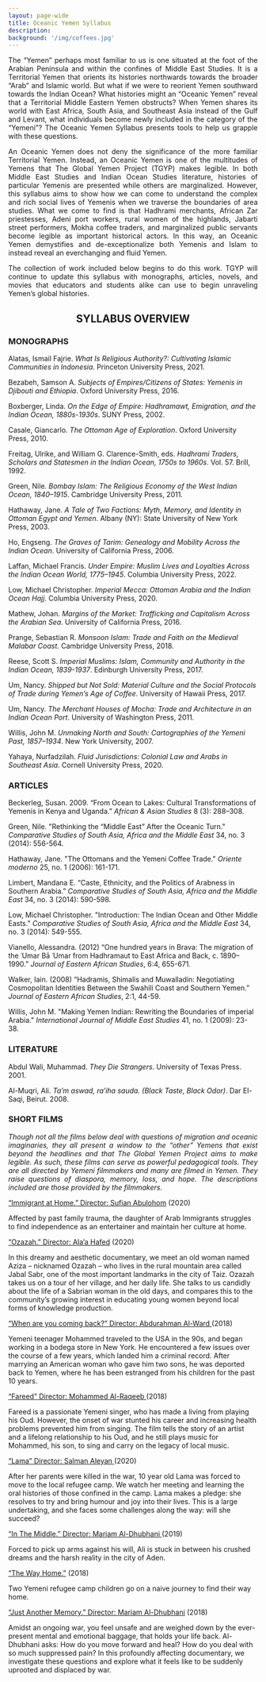 ```yaml
---
layout: page-wide
title: Oceanic Yemen Syllabus
description:
background: '/img/coffees.jpg'
---
```

<p align="justify">
The “Yemen” perhaps most familiar to us is one situated at the foot of the Arabian Peninsula and within the confines of Middle East Studies. It is a Territorial Yemen that orients its histories northwards towards the broader “Arab” and Islamic world. But what if we were to reorient Yemen southward towards the Indian Ocean? What histories might an “Oceanic Yemen” reveal that a Territorial Middle Eastern Yemen obstructs? When Yemen shares its world with East Africa, South Asia, and Southeast Asia instead of the Gulf and Levant, what individuals become newly included in the category of the “Yemeni”? The Oceanic Yemen Syllabus presents tools to help us grapple with these questions. </p>

<p align="justify">
An Oceanic Yemen does not deny the significance of the more familiar Territorial Yemen. Instead, an Oceanic Yemen is one of the multitudes of Yemens that The Global Yemen Project (TGYP) makes legible. In both Middle East Studies and Indian Ocean Studies literature, histories of particular Yemenis are presented while others are marginalized. However, this syllabus aims to show how we can come to understand the complex and rich social lives of Yemenis when we traverse the boundaries of area studies. What we come to find is that Hadhrami merchants, African Zar priestesses, Adeni port workers, rural women of the highlands, Jabarti street performers, Mokha coffee traders, and marginalized public servants become legible as important historical actors. In this way, an Oceanic Yemen demystifies and de-exceptionalize both Yemenis and Islam to instead reveal an everchanging and fluid Yemen. </p>

<p align="justify">
The collection of work included below begins to do this work. TGYP will continue to update this syllabus with monographs, articles, novels, and movies that educators and students alike can use to begin unraveling Yemen’s global histories. </p>


<center>
  <h2>SYLLABUS OVERVIEW</h2>
</center>



### MONOGRAPHS

Alatas, Ismail Fajrie. _What Is Religious Authority?: Cultivating Islamic Communities in Indonesia_. Princeton University Press, 2021.

Bezabeh, Samson A. _Subjects of Empires/Citizens of States: Yemenis in Djibouti and Ethiopia_. Oxford University Press, 2016.

Boxberger, Linda. _On the Edge of Empire: Hadhramawt, Emigration, and the Indian Ocean, 1880s-1930s_. SUNY Press, 2002.

Casale, Giancarlo. _The Ottoman Age of Exploration_. Oxford University Press, 2010.

Freitag, Ulrike, and William G. Clarence-Smith, eds. _Hadhrami Traders, Scholars and Statesmen in the Indian Ocean, 1750s to 1960s_. Vol. 57. Brill, 1992.

Green, Nile. _Bombay Islam: The Religious Economy of the West Indian Ocean, 1840–1915_. Cambridge University Press, 2011.

Hathaway, Jane. _A Tale of Two Factions: Myth, Memory, and Identity in Ottoman Egypt and Yemen_. Albany (NY): State University of New York Press, 2003.

Ho, Engseng. _The Graves of Tarim: Genealogy and Mobility Across the Indian Ocean_. University of California Press, 2006.

Laffan, Michael Francis. _Under Empire: Muslim Lives and Loyalties Across the Indian Ocean World, 1775–1945_. Columbia University Press, 2022.

Low, Michael Christopher. _Imperial Mecca: Ottoman Arabia and the Indian Ocean Hajj_. Columbia University Press, 2020.

Mathew, Johan. _Margins of the Market: Trafficking and Capitalism Across the Arabian Sea_. University of California Press, 2016.

Prange, Sebastian R. _Monsoon Islam: Trade and Faith on the Medieval Malabar Coast_. Cambridge University Press, 2018.

Reese, Scott S. _Imperial Muslims: Islam, Community and Authority in the Indian Ocean, 1839-1937_. Edinburgh University Press, 2017.

Um, Nancy. _Shipped but Not Sold: Material Culture and the Social Protocols of Trade during Yemen’s Age of Coffee_. University of Hawaii Press, 2017.

Um, Nancy. _The Merchant Houses of Mocha: Trade and Architecture in an Indian Ocean Port_. University of Washington Press, 2011.

Willis, John M. _Unmaking North and South: Cartographies of the Yemeni Past, 1857–1934_. New York University, 2007.

Yahaya, Nurfadzilah. _Fluid Jurisdictions: Colonial Law and Arabs in Southeast Asia_. Cornell University Press, 2020.


### ARTICLES

Beckerleg, Susan. 2009. “From Ocean to Lakes: Cultural Transformations of Yemenis in Kenya and Uganda.” _African & Asian Studies_ 8 (3): 288–308.

Green, Nile. "Rethinking the “Middle East” After the Oceanic Turn." _Comparative Studies of South Asia, Africa and the Middle East_ 34, no. 3 (2014): 556-564.

Hathaway, Jane. "The Ottomans and the Yemeni Coffee Trade." _Oriente moderno_ 25, no. 1 (2006): 161-171.

Limbert, Mandana E. “Caste, Ethnicity, and the Politics of Arabness in Southern Arabia.” _Comparative Studies of South Asia, Africa and the Middle East_ 34, no. 3 (2014): 590-598.

Low, Michael Christopher. "Introduction: The Indian Ocean and Other Middle Easts."  _Comparative Studies of South Asia, Africa and the Middle East_ 34, no. 3 (2014): 549-555.

Vianello, Alessandra. (2012) “One hundred years in Brava: The migration of the ʿUmar Bā ʿUmar from Hadhramaut to East Africa and Back, c. 1890–1990.” _Journal of Eastern African Studies_, 6:4, 655-671.

Walker, Iain. (2008) “Hadramis, Shimalis and Muwalladin: Negotiating Cosmopolitan Identities Between the Swahili Coast and Southern Yemen.” _Journal of Eastern African Studies_, 2:1, 44-59.

Willis, John M. "Making Yemen Indian: Rewriting the Boundaries of imperial Arabia." _International Journal of Middle East Studies_ 41, no. 1 (2009): 23-38.



### LITERATURE

Abdul Wali, Muhammad. _They Die Strangers_. University of Texas Press. 2001.

Al-Muqri, Ali. _Ta’m aswad, ra’iha sauda. (Black Taste, Black Odor)_. Dar El-Saqi, Beirut. 2008. 	


### SHORT FILMS

<p align="justify"><i>
Though not all the films below deal with questions of migration and oceanic imaginaries, they all present a window to the “other” Yemens that exist beyond the headlines and that The Global Yemen Project aims to make legible. As such, these films can serve as powerful pedagogical tools. They are all directed by Yemeni filmmakers and many are filmed in Yemen. They raise questions of diaspora, memory, loss, and hope. The descriptions included are those provided by the filmmakers. </i></p>

<u>“Immigrant at Home.” Director: Sufian Abulohom</u>   (2020)  

Affected by past family trauma, the daughter of Arab Immigrants struggles to find independence as an entertainer and maintain her culture at home.

<u>“Ozazah.” Director: Ala’a Hafed</u>   (2020)

In this dreamy and aesthetic documentary, we meet an old woman named Aziza – nicknamed Ozazah – who lives in the rural mountain area called Jabal Sabr, one of the most important landmarks in the city of Taiz. Ozazah takes us on a tour of her village, and her daily life. She talks to us candidly about the life of a Sabrian woman in the old days, and compares this to the community’s growing interest in educating young women beyond local forms of knowledge production.

<u>“When are you coming back?”  Director: Abdurahman Al-Ward </u>   (2018)

Yemeni teenager Mohammed traveled to the USA in the 90s, and began working in a bodega store in New York. He encountered a few issues over the course of a few years, which landed him a criminal record. After marrying an American woman who gave him two sons, he was deported back to Yemen, where he has been estranged from his children for the past 10 years.

<u>“Fareed” Director: Mohammed Al-Raqeeb </u>   (2018)

Fareed is a passionate Yemeni singer, who has made a living from playing his Oud. However, the onset of war stunted his career and increasing health problems prevented him from singing. The film tells the story of an artist and a lifelong relationship to his Oud, and he still plays music for Mohammed, his son, to sing and carry on the legacy of local music.

<u>“Lama” Director: Salman Aleyan </u>   (2020)

After her parents were killed in the war, 10 year old Lama was forced to move to the local refugee camp. We watch her meeting and learning the oral histories of those confined in the camp. Lama makes a pledge: she resolves to try and bring humour and joy into their lives. This is a large undertaking, and she faces some challenges along the way: will she succeed?

<u>“In The Middle.” Director: Mariam Al-Dhubhani </u>   (2019)

Forced to pick up arms against his will, Ali is stuck in between his crushed dreams and the harsh reality in the city of Aden.

<u>“The Way Home.”</u>   (2018)

Two Yemeni refugee camp children go on a naive journey to find their way home.

<u>“Just Another Memory.” Director: Mariam Al-Dhubhani</u>   (2018)

Amidst an ongoing war, you feel unsafe and are weighed down by the ever-present mental and emotional baggage, that holds your life back. Al-Dhubhani asks: How do you move forward and heal? How do you deal with so much suppressed pain? In this profoundly affecting documentary, we investigate these questions and explore what it feels like to be suddenly uprooted and displaced by war.
